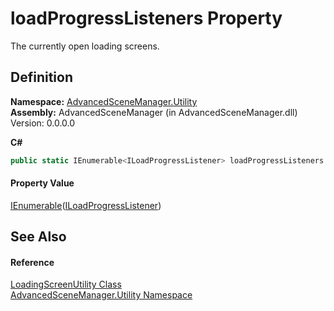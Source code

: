 # loadProgressListeners Property


The currently open loading screens.



## Definition
**Namespace:** <a href="N_AdvancedSceneManager_Utility.md">AdvancedSceneManager.Utility</a>  
**Assembly:** AdvancedSceneManager (in AdvancedSceneManager.dll) Version: 0.0.0.0

**C#**
``` C#
public static IEnumerable<ILoadProgressListener> loadProgressListeners { get; }
```



#### Property Value
<a href="https://learn.microsoft.com/dotnet/api/system.collections.generic.ienumerable-1" target="_blank" rel="noopener noreferrer">IEnumerable</a>(<a href="T_AdvancedSceneManager_Loading_ILoadProgressListener.md">ILoadProgressListener</a>)

## See Also


#### Reference
<a href="T_AdvancedSceneManager_Utility_LoadingScreenUtility.md">LoadingScreenUtility Class</a>  
<a href="N_AdvancedSceneManager_Utility.md">AdvancedSceneManager.Utility Namespace</a>  
